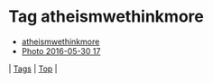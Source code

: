 <!--
title: Tag atheismwethinkmore
date: 2020-06-28T15:26:58.698Z
tags:
-->
# Tag atheismwethinkmore

 * [atheismwethinkmore](140879388829.md)
 * [Photo 2016-05-30 17](145162369499.md)

| [Tags](tags.md) | [Top](index.md) |
